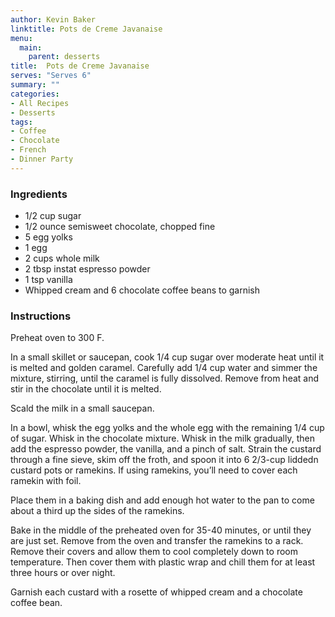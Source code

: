 ```yaml
---
author: Kevin Baker
linktitle: Pots de Creme Javanaise
menu:
  main:
    parent: desserts
title:  Pots de Creme Javanaise
serves: "Serves 6"
summary: ""
categories:
- All Recipes
- Desserts
tags: 
- Coffee
- Chocolate
- French
- Dinner Party
---
```


### Ingredients

<div class="ingredient-list"> 

* 1/2 cup sugar
* 1/2 ounce semisweet chocolate, chopped fine
* 5 egg yolks
* 1 egg
* 2 cups whole milk
* 2 tbsp instat espresso powder
* 1 tsp vanilla 
* Whipped cream and 6 chocolate coffee beans to garnish

</div>

### Instructions
Preheat oven to 300 F. 

In a small skillet or saucepan, cook 1/4 cup sugar over moderate heat until it is melted and golden caramel. Carefully add 1/4 cup water and simmer the mixture, stirring, until the caramel is fully dissolved. Remove from heat and stir in the chocolate until it is melted. 

Scald the milk in a small saucepan.

In a bowl, whisk the egg yolks and the whole egg with the remaining 1/4 cup of sugar. Whisk in the chocolate mixture. Whisk in the milk gradually, then add the espresso powder, the vanilla, and a pinch of salt. Strain the custard through a fine sieve, skim off the froth, and spoon it into 6 2/3-cup liddedn custard pots or ramekins. If using ramekins, you’ll need to cover each ramekin with foil.

Place them in a baking dish and add enough hot water to the pan to come about a third up the sides of the ramekins. 

Bake in the middle of the preheated oven for 35-40 minutes, or until they are just set. Remove from the oven and transfer the ramekins to a rack. Remove their covers and allow them to cool completely down to room temperature. Then cover them with plastic wrap and chill them for at least three hours or over night.

Garnish each custard with a rosette of whipped cream and a chocolate coffee bean.
